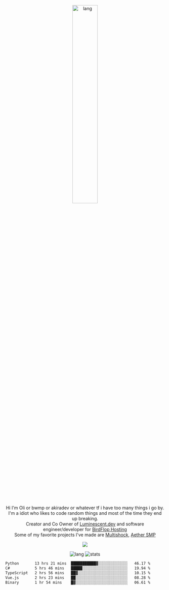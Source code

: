 <p align="center">
 <a href="https://luminescent.dev">
  <img width="40%" alt="lang" src="https://github.com/bwmp/bwmp/blob/main/l_10.png?raw=true" />
 </a>
</p>

<p align="center">
 Hi I'm Oli or bwmp or akiradev or whatever tf i have too many things i go by.<br>
 I'm a idiot who likes to code random things and most of the time they end up breaking.<br>
 Creator and Co Owner of <a href="https://luminescent.dev">Luminescent.dev</a> and software engineer/developer for <a href="https://www.birdflop.com">BirdFlop Hosting</a><br>
 Some of my favorite projects I've made are <a href="https://github.com/PiShock-Inc/MultiShock">Multishock</a>, <a href="https://www.aethersmp.com">Aether SMP</a>
</p>

<p align="center">
  <a href="https://discord.com/users/798738506859282482"><img align="center" src="https://lanyard-profile-readme.vercel.app/api/798738506859282482?bg=433e4f&borderRadius=10px&showDisplayName=true&idleMessage=Probably%20sleeping"/></a>
</p>

<p align="center">
 <img alt="lang" src="https://github-readme-stats.vercel.app/api/top-langs/?username=bwmp&layout=compact&hide_border=true&langs_count=10&theme=transparent&custom_title=Languages" />
 <img alt="stats" src="https://github-readme-stats.vercel.app/api?username=bwmp&show_icons=true&hide_border=true&count_private=true&theme=transparent&custom_title=Statistics">
</p>
<p align="center">
 <!--START_SECTION:waka-->

```txt
Python       13 hrs 21 mins  ███████████▓░░░░░░░░░░░░░   46.17 %
C#           5 hrs 46 mins   █████░░░░░░░░░░░░░░░░░░░░   19.94 %
TypeScript   2 hrs 56 mins   ██▓░░░░░░░░░░░░░░░░░░░░░░   10.15 %
Vue.js       2 hrs 23 mins   ██░░░░░░░░░░░░░░░░░░░░░░░   08.28 %
Binary       1 hr 54 mins    █▓░░░░░░░░░░░░░░░░░░░░░░░   06.61 %
```

<!--END_SECTION:waka-->
</p>
